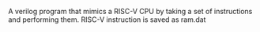A verilog program that mimics a RISC-V CPU by taking a set of instructions and performing them.
RISC-V instruction is saved as ram.dat
